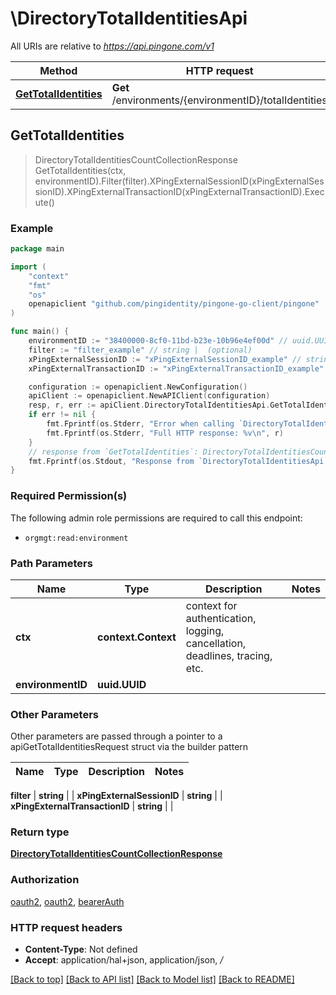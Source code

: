 # \DirectoryTotalIdentitiesApi

All URIs are relative to *https://api.pingone.com/v1*

Method | HTTP request | Description
------------- | ------------- | -------------
[**GetTotalIdentities**](DirectoryTotalIdentitiesApi.md#GetTotalIdentities) | **Get** /environments/{environmentID}/totalIdentities | 



## GetTotalIdentities

> DirectoryTotalIdentitiesCountCollectionResponse GetTotalIdentities(ctx, environmentID).Filter(filter).XPingExternalSessionID(xPingExternalSessionID).XPingExternalTransactionID(xPingExternalTransactionID).Execute()



### Example

```go
package main

import (
	"context"
	"fmt"
	"os"
	openapiclient "github.com/pingidentity/pingone-go-client/pingone"
)

func main() {
	environmentID := "38400000-8cf0-11bd-b23e-10b96e4ef00d" // uuid.UUID | 
	filter := "filter_example" // string |  (optional)
	xPingExternalSessionID := "xPingExternalSessionID_example" // string |  (optional)
	xPingExternalTransactionID := "xPingExternalTransactionID_example" // string |  (optional)

	configuration := openapiclient.NewConfiguration()
	apiClient := openapiclient.NewAPIClient(configuration)
	resp, r, err := apiClient.DirectoryTotalIdentitiesApi.GetTotalIdentities(context.Background(), environmentID).Filter(filter).XPingExternalSessionID(xPingExternalSessionID).XPingExternalTransactionID(xPingExternalTransactionID).Execute()
	if err != nil {
		fmt.Fprintf(os.Stderr, "Error when calling `DirectoryTotalIdentitiesApi.GetTotalIdentities``: %v\n", err)
		fmt.Fprintf(os.Stderr, "Full HTTP response: %v\n", r)
	}
	// response from `GetTotalIdentities`: DirectoryTotalIdentitiesCountCollectionResponse
	fmt.Fprintf(os.Stdout, "Response from `DirectoryTotalIdentitiesApi.GetTotalIdentities`: %v\n", resp)
}
```

### Required Permission(s)

The following admin role permissions are required to call this endpoint:

- `orgmgt:read:environment`

### Path Parameters


Name | Type | Description  | Notes
------------- | ------------- | ------------- | -------------
**ctx** | **context.Context** | context for authentication, logging, cancellation, deadlines, tracing, etc.
**environmentID** | **uuid.UUID** |  | 

### Other Parameters

Other parameters are passed through a pointer to a apiGetTotalIdentitiesRequest struct via the builder pattern


Name | Type | Description  | Notes
------------- | ------------- | ------------- | -------------

 **filter** | **string** |  | 
 **xPingExternalSessionID** | **string** |  | 
 **xPingExternalTransactionID** | **string** |  | 

### Return type

[**DirectoryTotalIdentitiesCountCollectionResponse**](DirectoryTotalIdentitiesCountCollectionResponse.md)

### Authorization

[oauth2](../README.md#oauth2), [oauth2](../README.md#oauth2), [bearerAuth](../README.md#bearerAuth)

### HTTP request headers

- **Content-Type**: Not defined
- **Accept**: application/hal+json, application/json, */*

[[Back to top]](#) [[Back to API list]](../README.md#documentation-for-api-endpoints)
[[Back to Model list]](../README.md#documentation-for-models)
[[Back to README]](../README.md)

